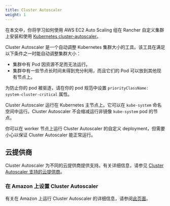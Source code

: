 ```yaml
---
title: Cluster Autoscaler
weight: 1
---
```


在本文中，你将学习如何使用 AWS EC2 Auto Scaling 组在 Rancher 自定义集群上安装和使用 [Kubernetes cluster-autoscaler](https://github.com/kubernetes/autoscaler/blob/master/cluster-autoscaler/)。

Cluster Autoscaler 是一个自动调整 Kubernetes 集群大小的工具。该工具在满足以下条件之一时能自动调整集群大小：

- 集群中有 Pod 因资源不足而无法运行。
- 集群中有一些节点长时间未得到充分利用，而且它们的 Pod 可以放到其他现有节点上。

为防止你的 pod 被驱逐，请在你的 pod 规范中设置 `priorityClassName: system-cluster-critical` 属性。

Cluster Autoscaler 运行在 Kubernetes 主节点上。它可以在 `kube-system` 命名空间中运行。Cluster Autoscaler 不会缩减运行非镜像 `kube-system` pod 的节点。

你可以在 worker 节点上运行 Cluster Autoscaler 的自定义 deployment，但需要小心以保证 Cluster Autoscaler 能正常运行。

## 云提供商

Cluster Autoscaler 为不同的云提供商提供支持。有关详细信息，请参见 [Cluster Autoscaler 支持的云提供商](https://github.com/kubernetes/autoscaler/tree/master/cluster-autoscaler#deployment)。

### 在 Amazon 上设置 Cluster Autoscaler

有关在 Amazon 上运行 Cluster Autoscaler 的详细信息，请参阅[此页面]({{<baseurl>}}/rancher/v2.6/en/cluster-admin/cluster-autoscaler/amazon)。
